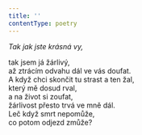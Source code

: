 ```yaml
---
title: ''
contentType: poetry
---
```


<section>

_Tak jak jste krásná vy,_

tak jsem já žárlivý,  
až ztrácím odvahu dál ve vás doufat.  
A když chci skončit tu strast a ten žal,  
který mě dosud rval,  
a na život si zoufat,  
žárlivost přesto trvá ve mně dál.  
Leč když smrt nepomůže,  
co potom odjezd zmůže?

</section>

